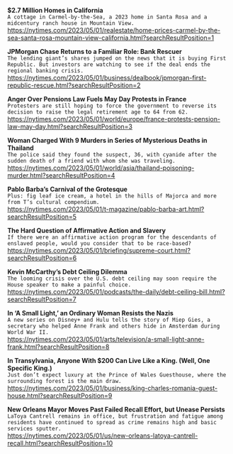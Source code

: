 **$2.7 Million Homes in California**\
`A cottage in Carmel-by-the-Sea, a 2023 home in Santa Rosa and a midcentury ranch house in Mountain View.`\
https://nytimes.com/2023/05/01/realestate/home-prices-carmel-by-the-sea-santa-rosa-mountain-view-california.html?searchResultPosition=1

**JPMorgan Chase Returns to a Familiar Role: Bank Rescuer**\
`The lending giant’s shares jumped on the news that it is buying First Republic. But investors are watching to see if the deal ends the regional banking crisis.`\
https://nytimes.com/2023/05/01/business/dealbook/jpmorgan-first-republic-rescue.html?searchResultPosition=2

**Anger Over Pensions Law Fuels May Day Protests in France**\
`Protesters are still hoping to force the government to reverse its decision to raise the legal retirement age to 64 from 62.`\
https://nytimes.com/2023/05/01/world/europe/france-protests-pension-law-may-day.html?searchResultPosition=3

**Woman Charged With 9 Murders in Series of Mysterious Deaths in Thailand**\
`The police said they found the suspect, 36, with cyanide after the sudden death of a friend with whom she was traveling.`\
https://nytimes.com/2023/05/01/world/asia/thailand-poisoning-murder.html?searchResultPosition=4

**Pablo Barba’s Carnival of the Grotesque**\
`Plus: fig leaf ice cream, a hotel in the hills of Majorca and more from T’s cultural compendium.`\
https://nytimes.com/2023/05/01/t-magazine/pablo-barba-art.html?searchResultPosition=5

**The Hard Question of Affirmative Action and Slavery**\
`If there were an affirmative action program for the descendants of enslaved people, would you consider that to be race-based?`\
https://nytimes.com/2023/05/01/briefing/supreme-court.html?searchResultPosition=6

**Kevin McCarthy’s Debt Ceiling Dilemma**\
`The looming crisis over the U.S. debt ceiling may soon require the House speaker to make a painful choice.`\
https://nytimes.com/2023/05/01/podcasts/the-daily/debt-ceiling-bill.html?searchResultPosition=7

**In ‘A Small Light,’ an Ordinary Woman Resists the Nazis**\
`A new series on Disney+ and Hulu tells the story of Miep Gies, a secretary who helped Anne Frank and others hide in Amsterdam during World War II.`\
https://nytimes.com/2023/05/01/arts/television/a-small-light-anne-frank.html?searchResultPosition=8

**In Transylvania, Anyone With $200 Can Live Like a King. (Well, One Specific King.)**\
`Just don’t expect luxury at the Prince of Wales Guesthouse, where the surrounding forest is the main draw.`\
https://nytimes.com/2023/05/01/business/king-charles-romania-guest-house.html?searchResultPosition=9

**New Orleans Mayor Moves Past Failed Recall Effort, but Unease Persists**\
`LaToya Cantrell remains in office, but frustration and fatigue among residents have continued to spread as crime remains high and basic services sputter.`\
https://nytimes.com/2023/05/01/us/new-orleans-latoya-cantrell-recall.html?searchResultPosition=10

